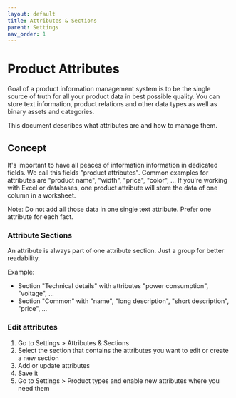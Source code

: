 ```yaml
---
layout: default
title: Attributes & Sections
parent: Settings
nav_order: 1
---
```


# Product Attributes

Goal of a product information management system is to be the single source of truth for all your product data in best possible quality. You can store text information, product relations and other data types as well as binary assets and categories.

This document describes what attributes are and how to manage them.

## Concept
It's important to have all peaces of information information in dedicated fields. We call this fields "product attributes". Common examples for attributes are "product name", "width", "price", "color", ... If you're working with Excel or databases, one product attribute will store the data of one column in a worksheet.

Note: Do not add all those data in one single text attribute. Prefer one attribute for each fact.

### Attribute Sections
An attribute is always part of one attribute section. Just a group for better readability.

Example:

* Section "Technical details" with attributes "power consumption", "voltage", ...
* Section "Common" with "name", "long description", "short description", "price", ...

### Edit attributes

1. Go to Settings > Attributes & Sections
2. Select the section that contains the attributes you want to edit or create a new section
3. Add or update attributes
4. Save it
5. Go to Settings > Product types and enable new attributes where you need them
